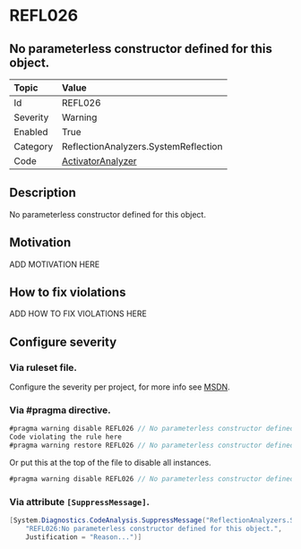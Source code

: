 # REFL026
## No parameterless constructor defined for this object.

| Topic    | Value
| :--      | :--
| Id       | REFL026
| Severity | Warning
| Enabled  | True
| Category | ReflectionAnalyzers.SystemReflection
| Code     | [ActivatorAnalyzer]([ActivatorAnalyzer](https://github.com/DotNetAnalyzers/ReflectionAnalyzers/blob/master/ReflectionAnalyzers/NodeAnalzers/ActivatorAnalyzer.cs))

## Description

No parameterless constructor defined for this object.

## Motivation

ADD MOTIVATION HERE

## How to fix violations

ADD HOW TO FIX VIOLATIONS HERE

<!-- start generated config severity -->
## Configure severity

### Via ruleset file.

Configure the severity per project, for more info see [MSDN](https://msdn.microsoft.com/en-us/library/dd264949.aspx).

### Via #pragma directive.
```C#
#pragma warning disable REFL026 // No parameterless constructor defined for this object.
Code violating the rule here
#pragma warning restore REFL026 // No parameterless constructor defined for this object.
```

Or put this at the top of the file to disable all instances.
```C#
#pragma warning disable REFL026 // No parameterless constructor defined for this object.
```

### Via attribute `[SuppressMessage]`.

```C#
[System.Diagnostics.CodeAnalysis.SuppressMessage("ReflectionAnalyzers.SystemReflection", 
    "REFL026:No parameterless constructor defined for this object.", 
    Justification = "Reason...")]
```
<!-- end generated config severity -->